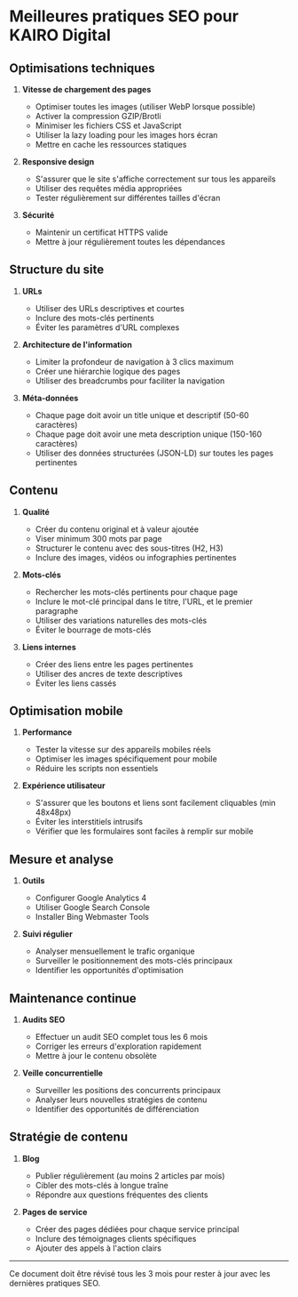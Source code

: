 # Meilleures pratiques SEO pour KAIRO Digital

## Optimisations techniques

1. **Vitesse de chargement des pages**

   - Optimiser toutes les images (utiliser WebP lorsque possible)
   - Activer la compression GZIP/Brotli
   - Minimiser les fichiers CSS et JavaScript
   - Utiliser la lazy loading pour les images hors écran
   - Mettre en cache les ressources statiques

2. **Responsive design**

   - S'assurer que le site s'affiche correctement sur tous les appareils
   - Utiliser des requêtes média appropriées
   - Tester régulièrement sur différentes tailles d'écran

3. **Sécurité**
   - Maintenir un certificat HTTPS valide
   - Mettre à jour régulièrement toutes les dépendances

## Structure du site

1. **URLs**

   - Utiliser des URLs descriptives et courtes
   - Inclure des mots-clés pertinents
   - Éviter les paramètres d'URL complexes

2. **Architecture de l'information**

   - Limiter la profondeur de navigation à 3 clics maximum
   - Créer une hiérarchie logique des pages
   - Utiliser des breadcrumbs pour faciliter la navigation

3. **Méta-données**
   - Chaque page doit avoir un title unique et descriptif (50-60 caractères)
   - Chaque page doit avoir une meta description unique (150-160 caractères)
   - Utiliser des données structurées (JSON-LD) sur toutes les pages pertinentes

## Contenu

1. **Qualité**

   - Créer du contenu original et à valeur ajoutée
   - Viser minimum 300 mots par page
   - Structurer le contenu avec des sous-titres (H2, H3)
   - Inclure des images, vidéos ou infographies pertinentes

2. **Mots-clés**

   - Rechercher les mots-clés pertinents pour chaque page
   - Inclure le mot-clé principal dans le titre, l'URL, et le premier paragraphe
   - Utiliser des variations naturelles des mots-clés
   - Éviter le bourrage de mots-clés

3. **Liens internes**
   - Créer des liens entre les pages pertinentes
   - Utiliser des ancres de texte descriptives
   - Éviter les liens cassés

## Optimisation mobile

1. **Performance**

   - Tester la vitesse sur des appareils mobiles réels
   - Optimiser les images spécifiquement pour mobile
   - Réduire les scripts non essentiels

2. **Expérience utilisateur**
   - S'assurer que les boutons et liens sont facilement cliquables (min 48x48px)
   - Éviter les interstitiels intrusifs
   - Vérifier que les formulaires sont faciles à remplir sur mobile

## Mesure et analyse

1. **Outils**

   - Configurer Google Analytics 4
   - Utiliser Google Search Console
   - Installer Bing Webmaster Tools

2. **Suivi régulier**
   - Analyser mensuellement le trafic organique
   - Surveiller le positionnement des mots-clés principaux
   - Identifier les opportunités d'optimisation

## Maintenance continue

1. **Audits SEO**

   - Effectuer un audit SEO complet tous les 6 mois
   - Corriger les erreurs d'exploration rapidement
   - Mettre à jour le contenu obsolète

2. **Veille concurrentielle**
   - Surveiller les positions des concurrents principaux
   - Analyser leurs nouvelles stratégies de contenu
   - Identifier des opportunités de différenciation

## Stratégie de contenu

1. **Blog**

   - Publier régulièrement (au moins 2 articles par mois)
   - Cibler des mots-clés à longue traîne
   - Répondre aux questions fréquentes des clients

2. **Pages de service**
   - Créer des pages dédiées pour chaque service principal
   - Inclure des témoignages clients spécifiques
   - Ajouter des appels à l'action clairs

---

Ce document doit être révisé tous les 3 mois pour rester à jour avec les dernières pratiques SEO.
